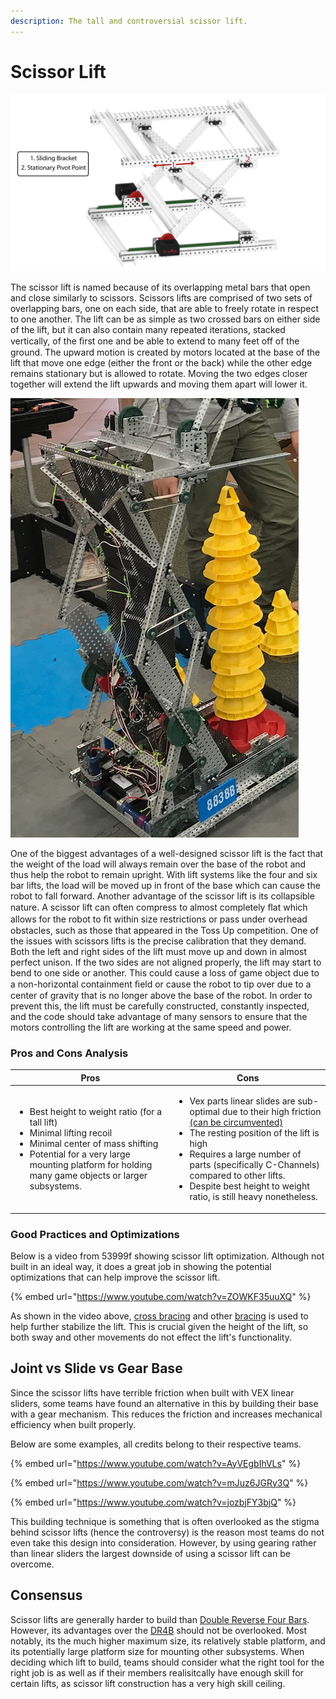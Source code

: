 ```yaml
---
description: The tall and controversial scissor lift.
---
```


# Scissor Lift

![Scissor Lift General Design (Courtesey of VEX KB)](<../../.gitbook/assets/image (31).png>)

The scissor lift is named because of its overlapping metal bars that open and close similarly to scissors. Scissors lifts are comprised of two sets of overlapping bars, one on each side, that are able to freely rotate in respect to one another. The lift can be as simple as two crossed bars on either side of the lift, but it can also contain many repeated iterations, stacked vertically, of the ﬁrst one and be able to extend to many feet off of the ground. The upward motion is created by motors located at the base of the lift that move one edge (either the front or the back) while the other edge remains stationary but is allowed to rotate. Moving the two edges closer together will extend the lift upwards and moving them apart will lower it.

![Scissor Lift (Courtesey of 8838B)](<../../.gitbook/assets/image (32).png>)

One of the biggest advantages of a well-designed scissor lift is the fact that the weight of the load will always remain over the base of the robot and thus help the robot to remain upright. With lift systems like the four and six bar lifts, the load will be moved up in front of the base which can cause the robot to fall forward. Another advantage of the scissor lift is its collapsible nature. A scissor lift can often compress to almost completely ﬂat which allows for the robot to ﬁt within size restrictions or pass under overhead obstacles, such as those that appeared in the Toss Up competition. One of the issues with scissors lifts is the precise calibration that they demand. Both the left and right sides of the lift must move up and down in almost perfect unison. If the two sides are not aligned properly, the lift may start to bend to one side or another. This could cause a loss of game object due to a non-horizontal containment ﬁeld or cause the robot to tip over due to a center of gravity that is no longer above the base of the robot. In order to prevent this, the lift must be carefully constructed, constantly inspected, and the code should take advantage of many sensors to ensure that the motors controlling the lift are working at the same speed and power.

### Pros and Cons Analysis

| Pros                                                                                                                                                                                                                                            | Cons                                                                                                                                                                                                                                                                                                                                                                                       |
| ----------------------------------------------------------------------------------------------------------------------------------------------------------------------------------------------------------------------------------------------- | ------------------------------------------------------------------------------------------------------------------------------------------------------------------------------------------------------------------------------------------------------------------------------------------------------------------------------------------------------------------------------------------ |
| <ul><li>Best height to weight ratio (for a tall lift)</li><li>Minimal lifting recoil</li><li>Minimal center of mass shifting</li><li>Potential for a very large mounting platform for holding many game objects or larger subsystems.</li></ul> | <ul><li>Vex parts linear slides are sub-optimal due to their high friction<a href="scissor-lift.md#joint-vs-slide-vs-gear-base"> (can be circumvented)</a></li><li>The resting position of the lift is high</li><li>Requires a large number of parts (specifically C-Channels) compared to other lifts.</li><li>Despite best height to weight ratio, is still heavy nonetheless.</li></ul> |

### Good Practices and Optimizations

Below is a video from 53999f showing scissor lift optimization. Although not built in an ideal way, it does a great job in showing the potential optimizations that can help improve the scissor lift.

{% embed url="https://www.youtube.com/watch?v=ZOWKF35uuXQ" %}

As shown in the video above, [cross bracing](best-practices.md#x-bracing) and other [bracing](best-practices.md#bracing) is used to help further stabilize the lift. This is crucial given the height of the lift, so both sway and other movements do not effect the lift's functionality.

## Joint vs Slide vs Gear Base

Since the scissor lifts have terrible friction when built with VEX linear sliders, some teams have found an alternative in this by building their base with a gear mechanism. This reduces the friction and increases mechanical efficiency when built properly.

Below are some examples, all credits belong to their respective teams.

{% embed url="https://www.youtube.com/watch?v=AyVEgbIhVLs" %}

{% embed url="https://www.youtube.com/watch?v=mJuz6JGRy3Q" %}

{% embed url="https://www.youtube.com/watch?v=jozbjFY3bjQ" %}

This building technique is something that is often overlooked as the stigma behind scissor lifts (hence the controversy) is the reason most teams do not even take this design into consideration. However, by using gearing rather than linear sliders the largest downside of using a scissor lift can be overcome.

## Consensus

Scissor lifts are generally harder to build than [Double Reverse Four Bars](dr4b.md). However, its advantages over the [DR4B](dr4b.md) should not be overlooked. Most notably, its the much higher maximum size, its relatively stable platform, and its potentially large platform size for mounting other subsystems. When deciding which lift to build, teams should consider what the right tool for the right job is as well as if their members realisitcally have enough skill for certain lifts, as scissor lift construction has a very high skill ceiling.&#x20;
